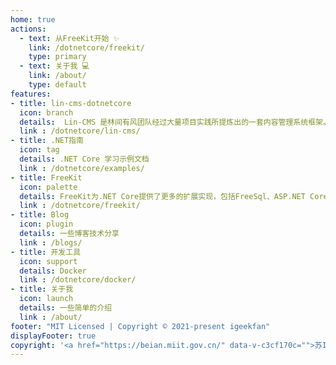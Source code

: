 ```yaml
---
home: true
actions:
  - text: 从FreeKit开始 ✨
    link: /dotnetcore/freekit/
    type: primary
  - text: 关于我 💻
    link: /about/
    type: default
features:
- title: lin-cms-dotnetcore
  icon: branch
  details:  Lin-CMS 是林间有风团队经过大量项目实践所提炼出的一套内容管理系统框架。Lin-CMS 可以有效的帮助开发者提高 CMS 的开发效率
  link : /dotnetcore/lin-cms/
- title: .NET指南
  icon: tag
  details: .NET Core 学习示例文档  
  link : /dotnetcore/examples/
- title: FreeKit
  icon: palette
  details: FreeKit为.NET Core提供了更多的扩展实现，包括FreeSql、ASP.NET Core Identity的FreeSql存储、本地化的FreeSql实现
  link : /dotnetcore/freekit/
- title: Blog
  icon: plugin
  details: 一些博客技术分享
  link : /blogs/
- title: 开发工具
  icon: support
  details: Docker
  link : /dotnetcore/docker/
- title: 关于我
  icon: launch
  details: 一些简单的介绍
  link : /about/
footer: "MIT Licensed | Copyright © 2021-present igeekfan"
displayFooter: true
copyright: '<a href="https://beian.miit.gov.cn/" data-v-c3cf170c="">苏ICP备16046457号-1</a>'
---
```

<!-- F -->
<ins class="adsbygoogle"
     style="display:block"
     data-ad-client="ca-pub-7223766210897652"
     data-ad-slot="3947811616"
     data-ad-format="auto"
     data-full-width-responsive="true"></ins>
<script>
    //  (adsbygoogle = window.adsbygoogle || []).push({});
</script>
